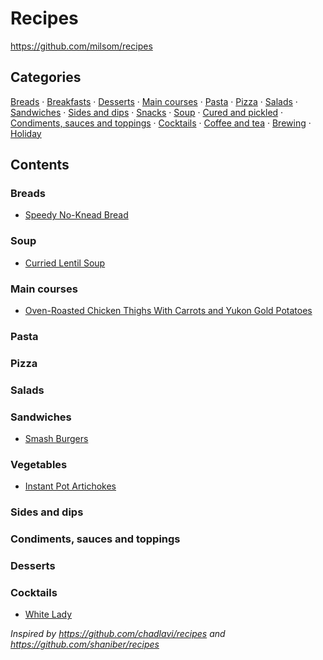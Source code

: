 # Recipes


<https://github.com/milsom/recipes>

## Categories

[Breads](#breads) &middot; [Breakfasts](#breakfasts) &middot; [Desserts](#desserts) &middot; [Main courses](#main-courses) &middot; [Pasta](#pasta) &middot; [Pizza](#pizza) &middot; [Salads](#salads) &middot; [Sandwiches](#sandwiches) &middot; [Sides and dips](#sides-and-dips) &middot; [Snacks](#snacks) &middot; [Soup](#soup) &middot; [Cured and pickled](#cured-and-pickled) &middot; [Condiments, sauces and toppings](#condiments-sauces-and-toppings) &middot; [Cocktails](#cocktails) &middot; [Coffee and tea](#coffee-and-tea) &middot; [Brewing](#brewing) &middot; [Holiday](#holiday)

## Contents

### Breads

* [Speedy No-Knead Bread](./food/bread/speedy-no-knead-bread.md)

### Soup

* [Curried Lentil Soup](./food/soup/curried-lentil-soup.md)

### Main courses

* [Oven-Roasted Chicken Thighs With Carrots and Yukon Gold Potatoes](./food/mains/oven-roasted-chicken-with-carrots-potatoes.md)

### Pasta



### Pizza



### Salads



### Sandwiches

* [Smash Burgers](./food/sandwiches/smash-burgers.md)

### Vegetables

* [Instant Pot Artichokes](./food/vegetables/instant-pot-artichokes.md)

### Sides and dips



### Condiments, sauces and toppings



### Desserts



### Cocktails

* [White Lady](./drink/cocktails/white-lady.md)

_Inspired by <https://github.com/chadlavi/recipes> and <https://github.com/shaniber/recipes>_
